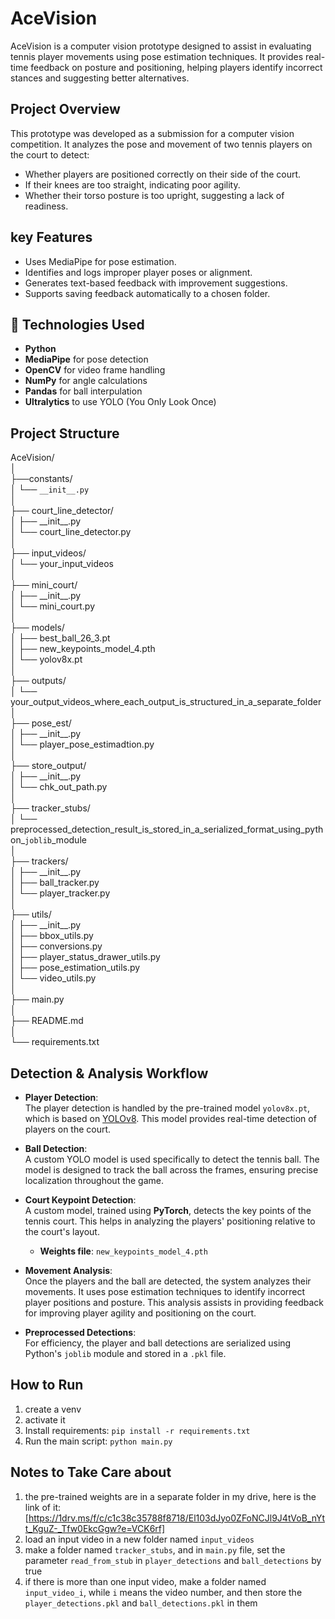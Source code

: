 # AceVision

AceVision is a computer vision prototype designed to assist in evaluating tennis player movements using pose estimation techniques. It provides real-time feedback on posture and positioning, helping players identify incorrect stances and suggesting better alternatives.

## Project Overview
This prototype was developed as a submission for a computer vision competition. It analyzes the pose and movement of two tennis players on the court to detect:
- Whether players are positioned correctly on their side of the court.
- If their knees are too straight, indicating poor agility.
- Whether their torso posture is too upright, suggesting a lack of readiness.

## key Features
- Uses MediaPipe for pose estimation.
- Identifies and logs improper player poses or alignment.
- Generates text-based feedback with improvement suggestions.
- Supports saving feedback automatically to a chosen folder.

## 🧠 Technologies Used

- **Python**
- **MediaPipe** for pose detection
- **OpenCV** for video frame handling
- **NumPy** for angle calculations
- **Pandas** for ball interpulation
- **Ultralytics** to use YOLO (You Only Look Once)

## Project Structure
AceVision/  
│  
├──constants/  
│    └── `__init__.py`  
│  
├── court_line_detector/  
│    ├── \_\_init\_\_.py  
│    └── court_line_detector.py  
│  
├── input_videos/  
│    └── your_input_videos  
│  
├── mini_court/  
│    ├── \_\_init\_\_.py  
│    └── mini_court.py  
│  
├── models/  
│    ├── best_ball_26_3.pt  
│    ├── new_keypoints_model_4.pth  
│    └── yolov8x.pt  
│  
├── outputs/  
│    └── your_output_videos_where_each_output_is_structured_in_a_separate_folder  
│  
├── pose_est/  
│    ├── \_\_init\_\_.py  
│    └── player_pose_estimadtion.py  
│  
├── store_output/  
│    ├── \_\_init\_\_.py  
│    └── chk_out_path.py  
│  
├── tracker_stubs/  
│    └── preprocessed_detection_result_is_stored_in_a_serialized_format_using_python_`joblib`_module  
│  
├── trackers/  
│    ├── \_\_init\_\_.py  
│    ├── ball_tracker.py  
│    └── player_tracker.py  
│  
├── utils/  
│    ├── \_\_init\_\_.py  
│    ├── bbox_utils.py  
│    ├── conversions.py  
│    ├── player_status_drawer_utils.py  
│    ├── pose_estimation_utils.py  
│    └── video_utils.py  
│  
├── main.py  
│  
├── README.md  
│  
└── requirements.txt  
  
## Detection & Analysis Workflow

- **Player Detection**:  
  The player detection is handled by the pre-trained model `yolov8x.pt`, which is based on [YOLOv8](https://github.com/ultralytics/ultralytics). This model provides real-time detection of players on the court.

- **Ball Detection**:  
  A custom YOLO model is used specifically to detect the tennis ball. The model is designed to track the ball across the frames, ensuring precise localization throughout the game.

- **Court Keypoint Detection**:  
  A custom model, trained using **PyTorch**, detects the key points of the tennis court. This helps in analyzing the players' positioning relative to the court's layout.  
  - **Weights file**: `new_keypoints_model_4.pth`

- **Movement Analysis**:  
  Once the players and the ball are detected, the system analyzes their movements. It uses pose estimation techniques to identify incorrect player positions and posture. This analysis assists in providing feedback for improving player agility and positioning on the court.

- **Preprocessed Detections**:  
  For efficiency, the player and ball detections are serialized using Python's `joblib` module and stored in a `.pkl` file.

## How to Run
1. create a venv
2. activate it
3. Install requirements:
  `pip install -r requirements.txt`
4. Run the main script:
  `python main.py`

## Notes to Take Care about
1. the pre-trained weights are in a separate folder in my drive, here is the link of it: [https://1drv.ms/f/c/c1c38c35788f8718/El103dJyo0ZFoNCJl9J4tVoB_nYtt_KguZ-_Tfw0EkcGgw?e=VCK6rf]
2. load an input video in a new folder named `input_videos`
3. make a folder named `tracker_stubs`, and in `main.py` file, set the parameter `read_from_stub` in `player_detections` and `ball_detections` by true
4. if there is more than one input video, make a folder named `input_video_i`, while `i` means the video number, and then store the `player_detections.pkl` and `ball_detections.pkl` in them
